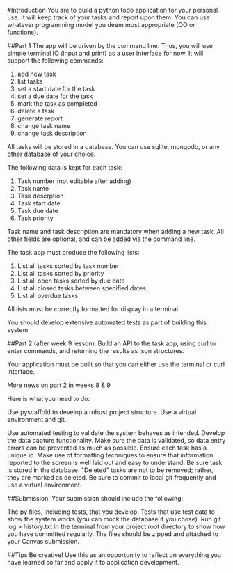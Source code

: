 #Introduction
You are to build a python todo application for your personal use. It will keep track of your tasks and report upon them. You can use whatever programming model you deem most appropriate (OO or functions).

##Part 1
The app will be driven by the command line. Thus, you will use simple terminal IO (input and print) as a user interface for now. It will support the following commands:

1. add new task
2. list tasks
3. set a start date for the task
4. set a due date for the task
5. mark the task as completed
6. delete a task
7. generate report
8. change task name
9. change task description

All tasks will be stored in a database. You can use sqlite, mongodb, or any other database of your choice.

The following data is kept for each task:

1. Task number (not editable after adding)
2. Task name
3. Task descrption
4. Task start date
5. Task due date
6. Task priority

Task name and task description are mandatory when adding a new task. All other fields are optional, and can be added via the command line.

The task app must produce the following lists:

1. List all tasks sorted by task number
2. List all tasks sorted by priority
3. List all open tasks sorted by due date
4. List all closed tasks between specified dates
5. List all overdue tasks

All lists must be correctly formatted for display in a terminal.

You should develop extensive automated tests as part of building this system.

##Part 2 (after week 9 lesson):
Build an API to the task app, using curl to enter commands, and returning the results as json structures.

Your application must be built so that you can either use the terminal or curl interface.

More news on part 2 in weeks 8 & 9

 

Here is what you need to do:

Use pyscaffold to develop a robust project structure. Use a virtual environment and git.

Use automated testing to validate the system behaves as intended.
Develop the data capture functionality.
Make sure the data is validated, so data entry errors can be prevented as much as possible.
Ensure each task has a unique id.
Make use of formatting techniques to ensure that information reported to the screen is well laid out and easy to understand.
Be sure task is stored in the database. "Deleted" tasks are not to be removed; rather, they are marked as deleted.
Be sure to commit to local git frequently and use a virtual environment.


##Submission:
Your submission should include the following:

The py files, including tests, that you develop.
Tests that use test data to show the system works (you can mock the database if you chose).
Run git log > history.txt in the terminal from your project root directory to show how you have committed regularly.
The files should be zipped and attached to your Canvas submission.


##Tips
Be creative! Use this as an opportunity to reflect on everything you have learned so far and apply it to application development.